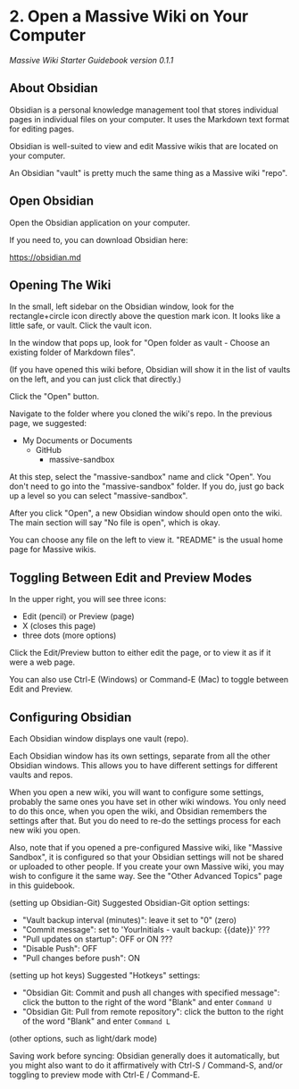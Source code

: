 # 2. Open a Massive Wiki on Your Computer
*Massive Wiki Starter Guidebook version 0.1.1*

## About Obsidian

Obsidian is a personal knowledge management tool that stores individual pages in individual files on your computer.  It uses the Markdown text format for editing pages.

Obsidian is well-suited to view and edit Massive wikis that are located on your computer.

An Obsidian "vault" is pretty much the same thing as a Massive wiki "repo".

## Open Obsidian

Open the Obsidian application on your computer.

If you need to, you can download Obsidian here:

https://obsidian.md

## Opening The Wiki

In the small, left sidebar on the Obsidian window, look for the rectangle+circle icon directly above the question mark icon. It looks like a little safe, or vault.  Click the vault icon.

In the window that pops up, look for "Open folder as vault - Choose an existing folder of Markdown files".

(If you have opened this wiki before, Obsidian will show it in the list of vaults on the left, and you can just click that directly.)

Click the "Open" button.

Navigate to the folder where you cloned the wiki's repo.  In the previous page, we suggested:

* My Documents or Documents
  * GitHub
    * massive-sandbox

At this step, select the "massive-sandbox" name and click "Open".  You don't need to go into the "massive-sandbox" folder.  If you do, just go back up a level so you can select "massive-sandbox".

After you click "Open", a new Obsidian window should open onto the wiki.  The main section will say "No file is open", which is okay.

You can choose any file on the left to view it.  "README" is the usual home page for Massive wikis.

## Toggling Between Edit and Preview Modes

In the upper right, you will see three icons:

* Edit (pencil) or Preview (page)
* X (closes this page)
* three dots (more options)

Click the Edit/Preview button to either edit the page, or to view it as if it were a web page.

You can also use Ctrl-E (Windows) or Command-E (Mac) to toggle between Edit and Preview.

## Configuring Obsidian

Each Obsidian window displays one vault (repo).

Each Obsidian window has its own settings, separate from all the other Obsidian windows. This allows you to have different settings for different vaults and repos.

When you open a new wiki, you will want to configure some settings, probably the same ones you have set in other wiki windows.  You only need to do this once, when you open the wiki, and Obsidian remembers the settings after that.  But you do need to re-do the settings process for each new wiki you open.

Also, note that if you opened a pre-configured Massive wiki, like "Massive Sandbox", it is configured so that your Obsidian settings will not be shared or uploaded to other people.  If you create your own Massive wiki, you may wish to configure it the same way.  See the "Other Advanced Topics" page in this guidebook.

(setting up Obsidian-Git)
Suggested Obsidian-Git option settings:
  - "Vault backup interval (minutes)": leave it set to "0" (zero)
  - "Commit message": set to 'YourInitials - vault backup: {{date}}' ???
  - "Pull updates on startup": OFF or ON ???
  - "Disable Push": OFF
  - "Pull changes before push": ON

(setting up hot keys)
Suggested "Hotkeys" settings:
- "Obsidian Git: Commit and push all changes with specified message": click the button to the right of the word "Blank" and enter `Command U`
- "Obsidian Git: Pull from remote repository": click the button to the right of the word "Blank" and enter `Command L`

(other options, such as light/dark mode)

Saving work before syncing: Obsidian generally does it automatically, but you might also want to do it affirmatively with Ctrl-S / Command-S, and/or toggling to preview mode with Ctrl-E / Command-E.
